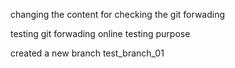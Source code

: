 changing the content for checking the git forwading

testing git forwading online
testing purpose

created a new branch test_branch_01